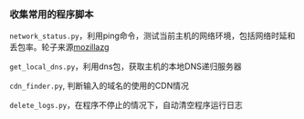 ### 收集常用的程序脚本

`network_status.py`，利用ping命令，测试当前主机的网络环境，包括网络时延和丢包率。轮子来源[mozillazg](https://github.com/mozillazg/justping/)

`get_local_dns.py`，利用dns包，获取主机的本地DNS递归服务器

`cdn_finder.py`, 判断输入的域名的使用的CDN情况

`delete_logs.py`，在程序不停止的情况下，自动清空程序运行日志


